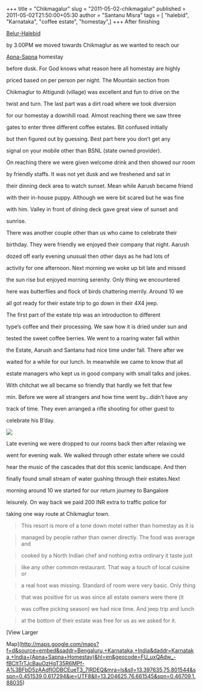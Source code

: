 +++
title = "Chikmagalur"
slug = "2011-05-02-chikmagalur"
published = 2011-05-02T21:50:00+05:30
author = "Santanu Misra"
tags = [ "halebid", "Karnataka", "coffee estate", "homestay",]
+++
After finishing

[Belur-Halebid](http://blog.santm.com/2011/03/28/halebid-belurliving-with-past "Halebid-Belur")

by 3.00PM we moved towards Chikmaglur as we wanted to reach our

[Apna-Sapna](http://apnasapnaholidays.com/? "Apna Sapna") homestay

before dusk. For God knows what reason here all homestay are highly

priced based on per person per night. The Mountain section from

Chikmaglur to Attigundi (village) was excellent and fun to drive on the

twist and turn. The last part was a dirt road where we took diversion

for our homestay a downhill road. Almost reaching there we saw three

gates to enter three different coffee estates. Bit confused initially

but then figured out by guessing. Best part here you don’t get any

signal on your mobile other than BSNL (state owned provider).



On reaching there we were given welcome drink and then showed our room

by friendly staffs. It was not yet dusk and we freshened and sat in

their dinning deck area to watch sunset. Mean while Aarush became friend

with their in-house puppy. Although we were bit scared but he was fine

with him. Valley in front of dining deck gave great view of sunset and

sunrise.



There was another couple other than us who came to celebrate their

birthday. They were friendly we enjoyed their company that night. Aarush

dozed off early evening unusual then other days as he had lots of

activity for one afternoon. Next morning we woke up bit late and missed

the sun rise but enjoyed morning serenity. Only thing we encountered

here was butterflies and flock of birds chattering merrily. Around 10 we

all got ready for their estate trip to go down in their 4X4 jeep.



The first part of the estate trip was an introduction to different

type’s coffee and their processing. We saw how it is dried under sun and

tested the sweet coffee berries. We went to a roaring water fall within

the Estate, Aarush and Santanu had nice time under fall. There after we

waited for a while for our lunch. In meanwhile we came to know that all

estate managers who kept us in good company with small talks and jokes.

With chitchat we all became so friendly that hardly we felt that few

min. Before we were all strangers and how time went by…didn’t have any

track of time. They even arranged a rifle shooting for other guest to

celebrate his B’day.



  



[![](../images/thumbnails/2011-05-02-chikmagalur-chikmagalur.jpg)](../images/2011-05-02-chikmagalur-chikmagalur.jpg)



Late evening we were dropped to our rooms back then after relaxing we

went for evening walk. We walked through other estate where we could

hear the music of the cascades that dot this scenic landscape. And then

finally found small stream of water gushing through their estates.Next

morning around 10 we started for our return journey to Bangalore

leisurely. On way back we paid 200 INR extra to traffic police for

taking one way route at Chikmaglur town.



> This resort is more of a tone down motel rather than homestay as it is

> managed by people rather than owner directly. The food was average and

> cooked by a North Indian chef and nothing extra ordinary it taste just

> like any other common restaurant. That way a touch of local cuisine or

> a real host was missing. Standard of room were very basic. Only thing

> that was positive for us was since all estate owners were there (it

> was coffee picking season) we had nice time. And jeep trip and lunch

> at the bottom of their estate was free for us as we asked for it.



  

<span class="small">[View Larger

Map](http://maps.google.com/maps?f=d&source=embed&saddr=Bengaluru,+Karnataka,+India&daddr=Karnataka,+India+(Apna+Sapna+Homestay)&hl=en&geocode=FU_uxQAdw_-fBCltTrTJcBauOzHgT35R6MPf-A%3BFbD5zAAdfIODBCEueT3_7lRDEQ&mra=ls&sll=13.397635,75.801544&sspn=0.451539,0.617294&ie=UTF8&ll=13.204625,76.661545&spn=0.46709,1.88035)</span>

